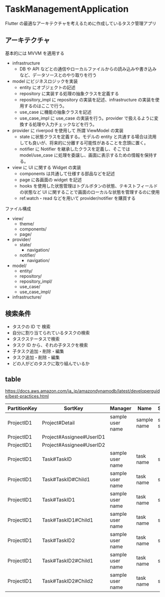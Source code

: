 # TaskManagementApplication

Flutter の最適なアーキテクチャを考えるために作成しているタスク管理アプリ

## アーキテクチャ

基本的には MVVM を適用する

- infrastructure
  - DB や API などとの通信やローカルファイルからの読み込みや書き込みなど、データソースとのやり取りを行う
- model にビジネスロジックを実装
  - entity にオブジェクトの記述
  - repository に実装する処理の抽象クラスを定義する
  - repository_impl に repository の実装を記述、infrastructure の実装を使用するのはここで行う。
  - use_case に機能の抽象クラスを記述
  - use_case_impl に use_case の実装を行う。provider で扱えるように変換する処理や入力チェックなどを行う。
- provider に riverpod を使用して 所謂 ViewModel の実装
  - state に状態クラスを定義する。モデルの entity と共通する場合は流用しても良いが、将来的に分離する可能性があることを念頭に置く。
  - notifier に Notifier を継承したクラスを定義し、そこでは model/use_case に処理を委譲し、画面に表示するための情報を保持する。
- view に UI に関する Widget の実装
  - components は共通して仕様する部品などを記述
  - page に各画面の widget を記述
  - hooks を使用した状態管理はトグルボタンの状態、テキストフィールドの状態など UI に関することで画面のローカルな状態を管理するのに使用
  - ref.watch・read などを用いて provider/notifier を購買する

ファイル構成

- view/
  - theme/
  - components/
  - page/
- provider/
  - state/
    - navigation/
  - notifier/
    - navigation/
- model/
  - entity/
  - repository/
  - repository_impl/
  - use_case/
  - use_case_impl/
- infrastructure/

## 検索条件

- タスクの ID で 検索
- 自分に割り当てられているタスクの検索
- タスクステータスで検索
- タスク ID から、それの子タスクを検索
- 子タスク追加・削除・編集
- タスク追加・削除・編集
- どの人がどのタスクに取り組んでいるか

## table

https://docs.aws.amazon.com/ja_jp/amazondynamodb/latest/developerguide/best-practices.html

| PartitionKey | SortKey                  | Manager          | Name        | Summary        | Description          | Deadline | Status | Priority |
| ------------ | ------------------------ | ---------------- | ----------- | -------------- | -------------------- | -------- | ------ | -------- |
| ProjectID1   | Project#Detail           | sample user name | sample name | sample summary | This is description. | 20230711 |        |          |
| ProjectID1   | Project#Assignee#UserID1 |                  |             |                |                      |          |        |          |
| ProjectID1   | Project#Assignee#UserID2 |                  |             |                |                      |          |        |          |
| ProjectID1   | Task#TaskID              | sample user name | task name   | summary        | detail description.  | 20230711 | Done   | 0        |
| ProjectID1   | Task#TaskID#Child1       | sample user name | task name   | summary        | detail description.  | 20230711 |        | 0        |
| ProjectID1   | Task#TaskID1             | sample user name | task name   | summary        | detail description.  | 20230711 | Done   | 0        |
| ProjectID1   | Task#TaskID1#Child1      | sample user name | task name   | summary        | detail description.  | 20230711 | Done   | 0        |
| ProjectID1   | Task#TaskID2             | sample user name | task name   | summary        | detail description.  | 20230711 | Done   | 1        |
| ProjectID1   | Task#TaskID2#Child1      | sample user name | task name   | summary        | detail description.  | 20230711 | Done   | 1        |
| ProjectID1   | Task#TaskID2#Child2      | sample user name | task name   | summary        | detail description.  | 20230711 | Doing  | 1        |
